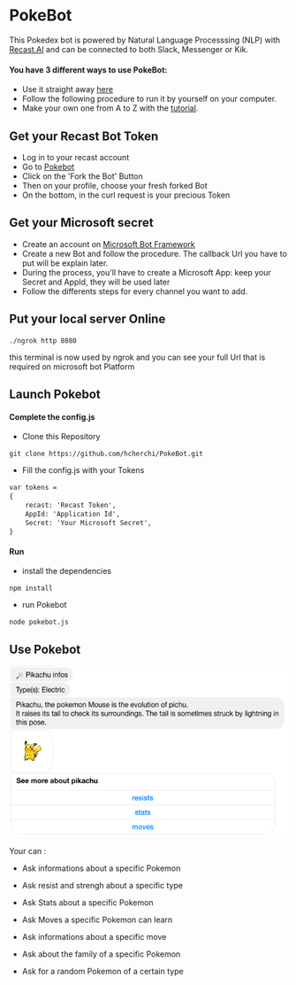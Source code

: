 # PokeBot

This Pokedex bot is powered by Natural Language Processsing (NLP) with [Recast.AI](https://recast.ai) and can be connected to both Slack, Messenger or Kik.

#### You have 3 different ways to use PokeBot:

- Use it straight away [here](https://www.facebook.com/Pokebot-1549503468692232/)
- Follow the following procedure to run it by yourself on your computer.
- Make your own one from A to Z with the [tutorial](https://github.com/RecastAI/Pokebot/wiki).

## Get your Recast Bot Token

* Log in to your recast account
* Go to [Pokebot](https://recast.ai/hugo-cherchi/pokebotv2/core)
* Click on the 'Fork the Bot' Button
* Then on your profile, choose your fresh forked Bot
* On the bottom, in the curl request is your precious Token

## Get your Microsoft secret

* Create an account on [Microsoft Bot Framework](https://dev.botframework.com/)
* Create a new Bot and follow the procedure. The callback Url you have to put will be explain later.
* During the process, you'll have to create a Microsoft App: keep your Secret and AppId, they will be used later
* Follow the differents steps for every channel you want to add.

## Put your local server Online

```
./ngrok http 8080
```

this terminal is now used by ngrok and you can see your full Url that is required on microsoft bot Platform

## Launch Pokebot

#### Complete the config.js

* Clone this Repository

```
git clone https://github.com/hcherchi/PokeBot.git
```

* Fill the config.js with your Tokens

```
var tokens =
{
	recast: 'Recast Token',
	AppId: 'Application Id',
	Secret: 'Your Microsoft Secret',
}
```

#### Run

* install the dependencies

```
npm install
```

* run Pokebot

```
node pokebot.js
```

## Use Pokebot


![Alt text](./pictures/recast-ai-info-pikachu.png)


Your can :

* Ask informations about a specific Pokemon

* Ask resist and strengh about a specific type

* Ask Stats about a specific Pokemon

* Ask Moves a specific Pokemon can learn

* Ask informations about a specific move

* Ask about the family of a specific Pokemon

* Ask for a random Pokemon of a certain type
